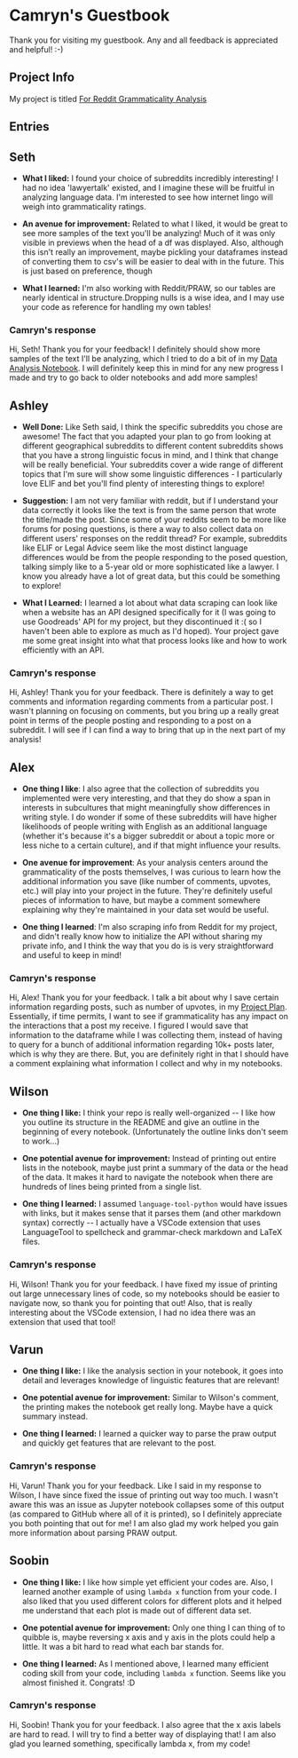 # Camryn's Guestbook

Thank you for visiting my guestbook. Any and all feedback is appreciated and helpful! :-) 

## Project Info

My project is titled [For Reddit Grammaticality Analysis](https://github.com/Data-Science-for-Linguists-2023/For-Reddit-Grammaticality-Analysis)

## Entries

## Seth
- **What I liked:** I found your choice of subreddits incredibly interesting! I had no idea 'lawyertalk' existed, and I imagine these will be fruitful in analyzing language data. I'm interested to see how internet lingo will weigh into grammaticality ratings.

- **An avenue for improvement:** Related to what I liked, it would be great to see more samples of the text you'll be analyzing! Much of it was only visible in previews when the head of a df was displayed. Also, although this isn't really an improvement, maybe pickling your dataframes instead of converting them to csv's will be easier to deal with in the future. This is just based on preference, though

- **What I learned:** I'm also working with Reddit/PRAW, so our tables are nearly identical in structure.Dropping nulls is a wise idea, and I may use your code as reference for handling my own tables!

### Camryn's response

Hi, Seth! Thank you for your feedback! I definitely should show more samples of the text I'll be analyzing, which I tried to do a bit of in my [Data Analysis Notebook](https://github.com/Data-Science-for-Linguists-2023/For-Reddit-Grammaticality-Analysis/blob/main/notebooks/dataAnalysis1.ipynb). I will definitely keep this in mind for any new progress I made and try to go back to older notebooks and add more samples! 

## Ashley 

- **Well Done:** Like Seth said, I think the specific subreddits you chose are awesome! The fact that you adapted your plan to go from looking at different geographical subreddits to different content subreddits shows that you have a strong linguistic focus in mind, and I think that change will be really beneficial. Your subreddits cover a wide range of different topics that I'm sure will show some linguistic differences - I particularly love ELIF and bet you'll find plenty of interesting things to explore!  

- **Suggestion:** I am not very familiar with reddit, but if I understand your data correctly it looks like the text is from the same person that wrote the title/made the post. Since some of your reddits seem to be more like forums for posing questions, is there a way to also collect data on different users' responses on the reddit thread? For example, subreddits like ELIF or Legal Advice seem like the most distinct language differences would be from the people responding to the posed question, talking simply like to a 5-year old or more sophisticated like a lawyer. I know you already have a lot of great data, but this could be something to explore!

- **What I Learned:** I learned a lot about what data scraping can look like when a website has an API designed specifically for it (I was going to use Goodreads' API for my project, but they discontinued it :( so I haven't been able to explore as much as I'd hoped). Your project gave me some great insight into what that process looks like and how to work efficiently with an API. 

### Camryn's response

Hi, Ashley! Thank you for your feedback. There is definitely a way to get comments and information regarding comments from a particular post. I wasn't planning on focusing on comments, but you bring up a really great point in terms of the people posting and responding to a post on a subreddit. I will see if I can find a way to bring that up in the next part of my analysis! 

## Alex

- **One thing I like**: I also agree that the collection of subreddits you implemented were very interesting, and that they do show a span in interests in subcultures that might meaningfully show differences in writing style. I do wonder if some of these subreddits will have higher likelihoods of people writing with English as an additional language (whether it's because it's a bigger subreddit or about a topic more or less niche to a certain culture), and if that might influence your results.

- **One avenue for improvement**: As your analysis centers around the grammaticality of the posts themselves, I was curious to learn how the additional information you save (like number of comments, upvotes, etc.) will play into your project in the future. They're definitely useful pieces of information to have, but maybe a comment somewhere explaining why they're maintained in your data set would be useful.

- **One thing I learned**: I'm also scraping info from Reddit for my project, and didn't really know how to initialize the API without sharing my private info, and I think the way that you do is is very straightforward and useful to keep in mind! 

### Camryn's response

Hi, Alex! Thank you for your feedback. I talk a bit about why I save certain information regarding posts, such as number of upvotes, in my [Project Plan](https://github.com/Data-Science-for-Linguists-2023/For-Reddit-Grammaticality-Analysis/blob/main/project_plan.md). Essentially, if time permits, I want to see if grammaticality has any impact on the interactions that a post my receive. I figured I would save that information to the dataframe while I was collecting them, instead of having to query for a bunch of additional information regarding 10k+ posts later, which is why they are there. But, you are definitely right in that I should have a comment explaining what information I collect and why in my notebooks.

## Wilson

- **One thing I like:** I think your repo is really well-organized -- I like how you outline its structure in the README and give an outline in the beginning of every notebook. (Unfortunately the outline links don't seem to work...)

- **One potential avenue for improvement:** Instead of printing out entire lists in the notebook, maybe just print a summary of the data or the head of the data. It makes it hard to navigate the notebook when there are hundreds of lines being printed from a single list.

- **One thing I learned:** I assumed `language-tool-python` would have issues with links, but it makes sense that it parses them (and other markdown syntax) correctly -- I actually have a VSCode extension that uses LanguageTool to spellcheck and grammar-check markdown and LaTeX files.

### Camryn's response

Hi, Wilson! Thank you for your feedback. I have fixed my issue of printing out large unnecessary lines of code, so my notebooks should be easier to navigate now, so thank you for pointing that out! Also, that is really interesting about the VSCode extension, I had no idea there was an extension that used that tool!

## Varun

- **One thing I like:** I like the analysis section in your notebook, it goes into detail and leverages knowledge of linguistic features that are relevant!

- **One potential avenue for improvement:** Similar to Wilson's comment, the printing makes the notebook get really long. Maybe have a quick summary instead.

- **One thing I learned:** I learned a quicker way to parse the praw output and quickly get features that are relevant to the post.

### Camryn's response

Hi, Varun! Thank you for your feedback. Like I said in my response to Wilson, I have since fixed the issue of printing out way too much. I wasn't aware this was an issue as Jupyter notebook collapses some of this output (as compared to GitHub where all of it is printed), so I definitely appreciate you both pointing that out for me! I am also glad my work helped you gain more information about parsing PRAW output.


## Soobin

- **One thing I like:** 
I like how simple yet efficient your codes are. Also, I learned another example of using `lambda x` function from your code. I also liked that you used different colors for different plots and it helped me understand that each plot is made out of different data set.

- **One potential avenue for improvement:** 
Only one thing I can thing of to quibble is, maybe reversing x axis and y axis in the plots could help a little. It was a bit hard to read what each bar stands for.

- **One thing I learned:** 
As I mentioned above, I learned many efficient coding skill from your code, including `lambda x` function. Seems like you almost finished it. Congrats! :D

### Camryn's response

Hi, Soobin! Thank you for your feedback. I also agree that the x axis labels are hard to read. I will try to find a better way of displaying that! I am also glad you learned something, specifically lambda x, from my code!